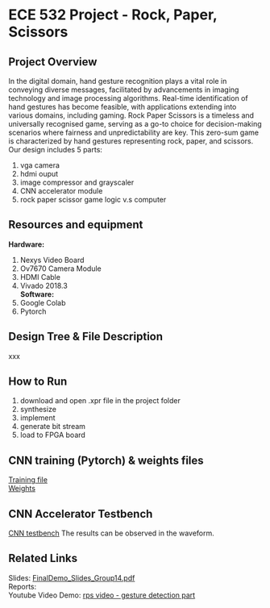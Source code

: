 # ECE 532 Project - Rock, Paper, Scissors 
## Project Overview
In the digital domain, hand gesture recognition plays a vital role in conveying diverse messages, facilitated by advancements in imaging technology and image processing algorithms. Real-time identification of hand gestures has become feasible, with applications extending into various domains, including gaming. Rock Paper Scissors is a timeless and universally recognised game, serving as a go-to choice for decision-making scenarios where fairness and unpredictability are key. This zero-sum game is characterized by hand gestures representing rock, paper, and scissors. 
Our design includes 5 parts: 
1. vga camera
2. hdmi ouput
3. image compressor and grayscaler
4. CNN accelerator module
5. rock paper scissor game logic v.s computer
## Resources and equipment
**Hardware:**<br>
1. Nexys Video Board 
2. Ov7670 Camera Module 
3. HDMI Cable 
4. Vivado 2018.3 <br>
**Software:**<br>
1. Google Colab <br>
2. Pytorch <br>

## Design Tree & File Description
xxx
## How to Run
1. download and open .xpr file in the project folder
2. synthesize
3. implement
4. generate bit stream
5. load to FPGA board
## CNN training (Pytorch) & weights files
[Training file](CNNPythonFiles/rps_v4_pytorch.ipynb) <br>
[Weights](CNNPythonFiles/weights)
## CNN Accelerator Testbench
[CNN testbench](testbenches/tb_conv.v)
The results can be observed in the waveform.
## Related Links
Slides: [FinalDemo_Slides_Group14.pdf](Documents/FinalDemo_Slides_Group14.pdf) <br>
Reports: <br>
Youtube Video Demo: [rps video - gesture detection part](https://www.youtube.com/watch?v=sVDGybcSSL8)

 

